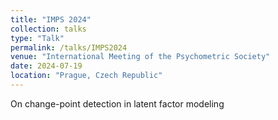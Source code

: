 ```yaml
---
title: "IMPS 2024"
collection: talks
type: "Talk"
permalink: /talks/IMPS2024
venue: "International Meeting of the Psychometric Society"
date: 2024-07-19
location: "Prague, Czech Republic"
---
```


On change-point detection in latent factor modeling
